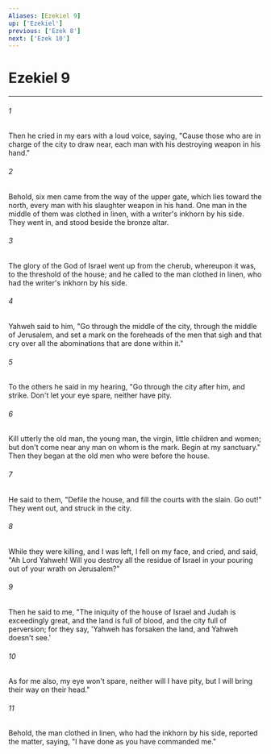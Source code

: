 ```yaml
---
Aliases: [Ezekiel 9]
up: ['Ezekiel']
previous: ['Ezek 8']
next: ['Ezek 10']
---
```

# Ezekiel 9
***





###### 1 

Then he cried in my ears with a loud voice, saying, "Cause those who are in charge of the city to draw near, each man with his destroying weapon in his hand." 



###### 2 

Behold, six men came from the way of the upper gate, which lies toward the north, every man with his slaughter weapon in his hand. One man in the middle of them was clothed in linen, with a writer's inkhorn by his side. They went in, and stood beside the bronze altar. 



###### 3 

The glory of the God of Israel went up from the cherub, whereupon it was, to the threshold of the house; and he called to the man clothed in linen, who had the writer's inkhorn by his side. 



###### 4 

Yahweh said to him, "Go through the middle of the city, through the middle of Jerusalem, and set a mark on the foreheads of the men that sigh and that cry over all the abominations that are done within it." 



###### 5 

To the others he said in my hearing, "Go through the city after him, and strike. Don't let your eye spare, neither have pity. 



###### 6 

Kill utterly the old man, the young man, the virgin, little children and women; but don't come near any man on whom is the mark. Begin at my sanctuary." Then they began at the old men who were before the house. 



###### 7 

He said to them, "Defile the house, and fill the courts with the slain. Go out!" They went out, and struck in the city. 



###### 8 

While they were killing, and I was left, I fell on my face, and cried, and said, "Ah Lord Yahweh! Will you destroy all the residue of Israel in your pouring out of your wrath on Jerusalem?" 



###### 9 

Then he said to me, "The iniquity of the house of Israel and Judah is exceedingly great, and the land is full of blood, and the city full of perversion; for they say, 'Yahweh has forsaken the land, and Yahweh doesn't see.' 



###### 10 

As for me also, my eye won't spare, neither will I have pity, but I will bring their way on their head." 



###### 11 

Behold, the man clothed in linen, who had the inkhorn by his side, reported the matter, saying, "I have done as you have commanded me."
